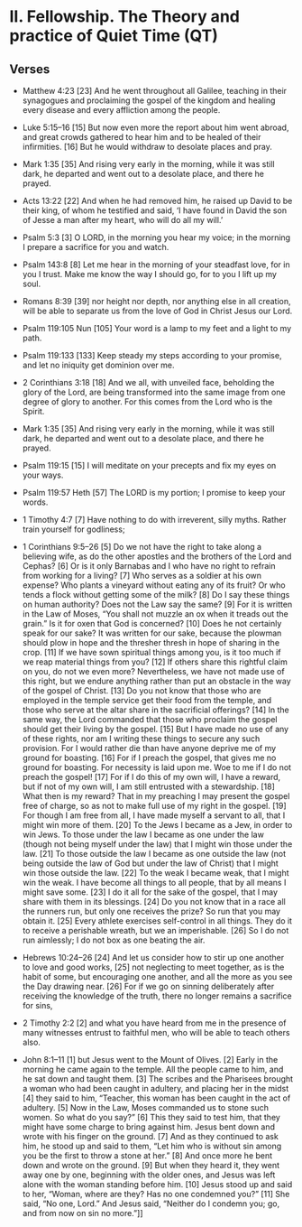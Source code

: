 #  II. Fellowship. The Theory and practice of Quiet Time (QT)

## Verses
- Matthew 4:23   [23] And he went throughout all Galilee, teaching in their synagogues and proclaiming the gospel of the kingdom and healing every disease and every affliction among the people. 
- Luke 5:15–16   [15] But now even more the report about him went abroad, and great crowds gathered to hear him and to be healed of their infirmities. [16] But he would withdraw to desolate places and pray. 
- Mark 1:35   [35] And rising very early in the morning, while it was still dark, he departed and went out to a desolate place, and there he prayed. 
- Acts 13:22   [22] And when he had removed him, he raised up David to be their king, of whom he testified and said, ‘I have found in David the son of Jesse a man after my heart, who will do all my will.’ 
- Psalm 5:3     [3] O LORD, in the morning you hear my voice;
        in the morning I prepare a sacrifice for you and watch.
     
- Psalm 143:8     [8] Let me hear in the morning of your steadfast love,
        for in you I trust.
    Make me know the way I should go,
        for to you I lift up my soul.
     
- Romans 8:39   [39] nor height nor depth, nor anything else in all creation, will be able to separate us from the love of God in Christ Jesus our Lord. 
- Psalm 119:105 Nun     [105] Your word is a lamp to my feet
        and a light to my path.
     
- Psalm 119:133     [133] Keep steady my steps according to your promise,
        and let no iniquity get dominion over me.
     
- 2 Corinthians 3:18   [18] And we all, with unveiled face, beholding the glory of the Lord, are being transformed into the same image from one degree of glory to another. For this comes from the Lord who is the Spirit. 
- Mark 1:35   [35] And rising very early in the morning, while it was still dark, he departed and went out to a desolate place, and there he prayed. 
- Psalm 119:15     [15] I will meditate on your precepts
        and fix my eyes on your ways.
     
- Psalm 119:57 Heth     [57] The LORD is my portion;
        I promise to keep your words.
     
- 1 Timothy 4:7   [7] Have nothing to do with irreverent, silly myths. Rather train yourself for godliness; 
- 1 Corinthians 9:5–26   [5] Do we not have the right to take along a believing wife, as do the other apostles and the brothers of the Lord and Cephas? [6] Or is it only Barnabas and I who have no right to refrain from working for a living? [7] Who serves as a soldier at his own expense? Who plants a vineyard without eating any of its fruit? Or who tends a flock without getting some of the milk?   [8] Do I say these things on human authority? Does not the Law say the same? [9] For it is written in the Law of Moses, “You shall not muzzle an ox when it treads out the grain.” Is it for oxen that God is concerned? [10] Does he not certainly speak for our sake? It was written for our sake, because the plowman should plow in hope and the thresher thresh in hope of sharing in the crop. [11] If we have sown spiritual things among you, is it too much if we reap material things from you? [12] If others share this rightful claim on you, do not we even more?   Nevertheless, we have not made use of this right, but we endure anything rather than put an obstacle in the way of the gospel of Christ. [13] Do you not know that those who are employed in the temple service get their food from the temple, and those who serve at the altar share in the sacrificial offerings? [14] In the same way, the Lord commanded that those who proclaim the gospel should get their living by the gospel.   [15] But I have made no use of any of these rights, nor am I writing these things to secure any such provision. For I would rather die than have anyone deprive me of my ground for boasting. [16] For if I preach the gospel, that gives me no ground for boasting. For necessity is laid upon me. Woe to me if I do not preach the gospel! [17] For if I do this of my own will, I have a reward, but if not of my own will, I am still entrusted with a stewardship. [18] What then is my reward? That in my preaching I may present the gospel free of charge, so as not to make full use of my right in the gospel.   [19] For though I am free from all, I have made myself a servant to all, that I might win more of them. [20] To the Jews I became as a Jew, in order to win Jews. To those under the law I became as one under the law (though not being myself under the law) that I might win those under the law. [21] To those outside the law I became as one outside the law (not being outside the law of God but under the law of Christ) that I might win those outside the law. [22] To the weak I became weak, that I might win the weak. I have become all things to all people, that by all means I might save some. [23] I do it all for the sake of the gospel, that I may share with them in its blessings.   [24] Do you not know that in a race all the runners run, but only one receives the prize? So run that you may obtain it. [25] Every athlete exercises self-control in all things. They do it to receive a perishable wreath, but we an imperishable. [26] So I do not run aimlessly; I do not box as one beating the air. 
- Hebrews 10:24–26   [24] And let us consider how to stir up one another to love and good works, [25] not neglecting to meet together, as is the habit of some, but encouraging one another, and all the more as you see the Day drawing near.   [26] For if we go on sinning deliberately after receiving the knowledge of the truth, there no longer remains a sacrifice for sins, 
- 2 Timothy 2:2   [2] and what you have heard from me in the presence of many witnesses entrust to faithful men, who will be able to teach others also. 
- John 8:1–11   [1] but Jesus went to the Mount of Olives. [2] Early in the morning he came again to the temple. All the people came to him, and he sat down and taught them. [3] The scribes and the Pharisees brought a woman who had been caught in adultery, and placing her in the midst [4] they said to him, “Teacher, this woman has been caught in the act of adultery. [5] Now in the Law, Moses commanded us to stone such women. So what do you say?” [6] This they said to test him, that they might have some charge to bring against him. Jesus bent down and wrote with his finger on the ground. [7] And as they continued to ask him, he stood up and said to them, “Let him who is without sin among you be the first to throw a stone at her.” [8] And once more he bent down and wrote on the ground. [9] But when they heard it, they went away one by one, beginning with the older ones, and Jesus was left alone with the woman standing before him. [10] Jesus stood up and said to her, “Woman, where are they? Has no one condemned you?” [11] She said, “No one, Lord.” And Jesus said, “Neither do I condemn you; go, and from now on sin no more.”]] 
